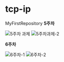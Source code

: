 # tcp-ip

MyFirstRepository
**5주차**


![5주차 과제](https://user-images.githubusercontent.com/53885957/161108309-be8eec93-3852-48f1-a12a-9029896cf261.PNG)
![5주차과제-2](https://user-images.githubusercontent.com/53885957/161108318-b04d4284-eadf-41f0-bb6a-58edb5cbc44b.PNG)



**6주차**


![6주차-1](https://user-images.githubusercontent.com/53885957/162105406-18961ac7-55af-46f7-bf70-fc942cb3d053.PNG)
![6주차-2](https://user-images.githubusercontent.com/53885957/162105414-17687261-b693-4282-8963-07e3429652fb.PNG)


